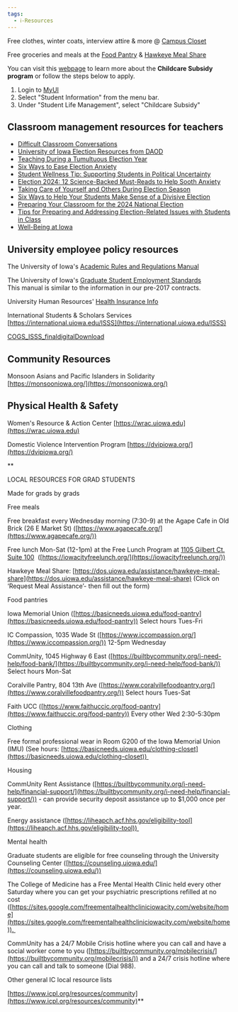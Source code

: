 ```yaml
---
tags:
  - ℹ️-Resources
---
```

Free clothes, winter coats, interview attire & more @ [Campus Closet](https://basicneeds.uiowa.edu/clothing-closet)

Free groceries and meals at the [Food Pantry](https://basicneeds.uiowa.edu/food-pantry) & [Hawkeye Meal Share](https://dos.uiowa.edu/assistance/hawkeye-meal-share)

You can visit this [webpage](https://link.uiowa.edu/l/29b5b553-648b-46bf-b327-546407e4357a?m=a50aef32-7ca0-4b88-a5dc-b60657747984&c=d.hr.marketing&i=202410) to learn more about the **Childcare Subsidy program** or follow the steps below to apply.

1. Login to [MyUI](http://myui.uiowa.edu)
2. Select "Student Information" from the menu bar.
3. Under "Student Life Management", select "Childcare Subsidy"

## Classroom management resources for teachers

- [Difficult Classroom Conversations](https://diversity.uiowa.edu/resources/difficult-classroom-conversations)
- [University of Iowa Election Resources from DAOD](https://diversity.uiowa.edu/resources/election-resources)
- [Teaching During a Tumultuous Election Year](https://nam12.safelinks.protection.outlook.com/?url=https%3A%2F%2Fcteresources.bc.edu%2Fdocumentation%2Fteaching-during-a-tumultuous-election-year%2F&data=05%7C02%7Ccary-stough%40uiowa.edu%7C6c213b15cfed4ca324c008dcfdb05b93%7C1bc445959aba4fc3b8ec7b94a5586fdc%7C1%7C0%7C638664181096509648%7CUnknown%7CTWFpbGZsb3d8eyJWIjoiMC4wLjAwMDAiLCJQIjoiV2luMzIiLCJBTiI6Ik1haWwiLCJXVCI6Mn0%3D%7C0%7C%7C%7C&sdata=a23OFLQVbX%2BVZgUX3mOm%2FOLED%2Fqp3qAZklC%2BAFFKqIU%3D&reserved=0)
- [Six Ways to Ease Election Anxiety](https://nam12.safelinks.protection.outlook.com/?url=https%3A%2F%2Fwww.gonzaga.edu%2Fnews-events%2Fstories%2F2024%2F9%2F6%2Fsix-ways-to-ease-election-anxiety&data=05%7C02%7Ccary-stough%40uiowa.edu%7C6c213b15cfed4ca324c008dcfdb05b93%7C1bc445959aba4fc3b8ec7b94a5586fdc%7C1%7C0%7C638664181096537051%7CUnknown%7CTWFpbGZsb3d8eyJWIjoiMC4wLjAwMDAiLCJQIjoiV2luMzIiLCJBTiI6Ik1haWwiLCJXVCI6Mn0%3D%7C0%7C%7C%7C&sdata=kN%2Bzd3C0pwIo5zDQ6TD%2BTWMg4ML0LmRCqGS0WYBiJ6A%3D&reserved=0)
- [Student Wellness Tip: Supporting Students in Political Uncertainty](https://nam12.safelinks.protection.outlook.com/?url=https%3A%2F%2Fwww.insidehighered.com%2Fnews%2Fstudent-success%2Fhealth-wellness%2F2024%2F09%2F30%2Fseven-tips-managing-college-students-election&data=05%7C02%7Ccary-stough%40uiowa.edu%7C6c213b15cfed4ca324c008dcfdb05b93%7C1bc445959aba4fc3b8ec7b94a5586fdc%7C1%7C0%7C638664181096558790%7CUnknown%7CTWFpbGZsb3d8eyJWIjoiMC4wLjAwMDAiLCJQIjoiV2luMzIiLCJBTiI6Ik1haWwiLCJXVCI6Mn0%3D%7C0%7C%7C%7C&sdata=WbIR%2B%2F%2FDdiopG%2B6GCt3K3x%2Bkkxxg73Ur1ODtRnSHW5w%3D&reserved=0)
- [Election 2024: 12 Science-Backed Must-Reads to Help Sooth Anxiety](https://nam12.safelinks.protection.outlook.com/?url=https%3A%2F%2Fwww.apa.org%2Ftopics%2Fpolitics%2Felection-stress-resources&data=05%7C02%7Ccary-stough%40uiowa.edu%7C6c213b15cfed4ca324c008dcfdb05b93%7C1bc445959aba4fc3b8ec7b94a5586fdc%7C1%7C0%7C638664181096578416%7CUnknown%7CTWFpbGZsb3d8eyJWIjoiMC4wLjAwMDAiLCJQIjoiV2luMzIiLCJBTiI6Ik1haWwiLCJXVCI6Mn0%3D%7C0%7C%7C%7C&sdata=%2FdALwcdLntJFTQpP86NQuh6BNdxs9rMeN6TteUV%2FF3I%3D&reserved=0)
- [Taking Care of Yourself and Others During Election Season](https://nam12.safelinks.protection.outlook.com/?url=https%3A%2F%2Fnews.temple.edu%2Fnews%2F2024-10-29%2Ftaking-care-yourself-and-others-during-election-season&data=05%7C02%7Ccary-stough%40uiowa.edu%7C6c213b15cfed4ca324c008dcfdb05b93%7C1bc445959aba4fc3b8ec7b94a5586fdc%7C1%7C0%7C638664181096609970%7CUnknown%7CTWFpbGZsb3d8eyJWIjoiMC4wLjAwMDAiLCJQIjoiV2luMzIiLCJBTiI6Ik1haWwiLCJXVCI6Mn0%3D%7C0%7C%7C%7C&sdata=Q75T7Tq3Rpwzk3RsVdTOk1PCx5SVKpzukJNhGjpSk2Q%3D&reserved=0)
- [Six Ways to Help Your Students Make Sense of a Divisive Election](https://nam12.safelinks.protection.outlook.com/?url=https%3A%2F%2Fgreatergood.berkeley.edu%2Farticle%2Fitem%2Fsix_ways_to_help_students_make_sense_of_a_divisive_election&data=05%7C02%7Ccary-stough%40uiowa.edu%7C6c213b15cfed4ca324c008dcfdb05b93%7C1bc445959aba4fc3b8ec7b94a5586fdc%7C1%7C0%7C638664181096629691%7CUnknown%7CTWFpbGZsb3d8eyJWIjoiMC4wLjAwMDAiLCJQIjoiV2luMzIiLCJBTiI6Ik1haWwiLCJXVCI6Mn0%3D%7C0%7C%7C%7C&sdata=4UBwpaZClOQwnTugG%2BFx6Ict0X32BvgnOGbKF8jwdwo%3D&reserved=0)
- [Preparing Your Classroom for the 2024 National Election](https://nam12.safelinks.protection.outlook.com/?url=https%3A%2F%2Fwww.colorado.edu%2Fcenter%2Fteaching-learning%2Fteaching-resources%2Fpreparing-your-classroom-2024-national-election&data=05%7C02%7Ccary-stough%40uiowa.edu%7C6c213b15cfed4ca324c008dcfdb05b93%7C1bc445959aba4fc3b8ec7b94a5586fdc%7C1%7C0%7C638664181096649721%7CUnknown%7CTWFpbGZsb3d8eyJWIjoiMC4wLjAwMDAiLCJQIjoiV2luMzIiLCJBTiI6Ik1haWwiLCJXVCI6Mn0%3D%7C0%7C%7C%7C&sdata=x%2FKxiBEN6FUWWVudnHTMSD6t8k5bvILl3kK1qDgWNaU%3D&reserved=0)
- [Tips for Preparing and Addressing Election-Related Issues with Students in Class](https://nam12.safelinks.protection.outlook.com/?url=https%3A%2F%2Fwww.vancouver.wsu.edu%2Fequity-diversity%2Ftips-preparing-addressing-election-related-issues-students-class&data=05%7C02%7Ccary-stough%40uiowa.edu%7C6c213b15cfed4ca324c008dcfdb05b93%7C1bc445959aba4fc3b8ec7b94a5586fdc%7C1%7C0%7C638664181096669060%7CUnknown%7CTWFpbGZsb3d8eyJWIjoiMC4wLjAwMDAiLCJQIjoiV2luMzIiLCJBTiI6Ik1haWwiLCJXVCI6Mn0%3D%7C0%7C%7C%7C&sdata=%2FkFUv2JqeXpC7VKNDqorYpG2WjHGQM65zeSARvMfmJI%3D&reserved=0)
- [Well-Being at Iowa](https://wellbeing.uiowa.edu/)

## University employee policy resources

The University of Iowa's [Academic Rules and Regulations Manual](https://www.grad.uiowa.edu/academics/rules-and-deadlines/manual)

The University of Iowa's [Graduate Student Employment Standards](https://grad.uiowa.edu/funding/graduate-student-employment-standards)  
This manual is similar to the information in our pre-2017 contracts.

University Human Resources' [Health Insurance Info](https://hr.uiowa.edu/benefits/ui-student-insurance/grad-students-and-health-science-majors-benefits)

International Students & Scholars Services [https://international.uiowa.edu/ISSS](https://international.uiowa.edu/ISSS)

[COGS_ISSS_finaldigital](https://cogs.org/wp-content/uploads/2024/10/COGS_ISSS_finaldigital.pdf)[Download](https://cogs.org/wp-content/uploads/2024/10/COGS_ISSS_finaldigital.pdf)

## Community Resources

Monsoon Asians and Pacific Islanders in Solidarity [https://monsooniowa.org/](https://monsooniowa.org/)

## Physical Health & Safety

Women's Resource & Action Center [https://wrac.uiowa.edu](https://wrac.uiowa.edu)

Domestic Violence Intervention Program [https://dvipiowa.org/](https://dvipiowa.org/)




**

LOCAL RESOURCES FOR GRAD STUDENTS 

Made for grads by grads

  

Free meals

Free breakfast every Wednesday morning (7:30-9) at the Agape Cafe in Old Brick (26 E Market St) ([https://www.agapecafe.org/](https://www.agapecafe.org/))

Free lunch Mon-Sat (12-1pm) at the Free Lunch Program at [1105 Gilbert Ct. Suite 100](https://maps.google.com/maps?z=16&q=1105%2Bgilbert%2Bct.%2Bsuite%2B100%2Biowa%2Bcity%2C%2Bia%2B52240)  ([https://iowacityfreelunch.org/](https://iowacityfreelunch.org/))

Hawkeye Meal Share: [https://dos.uiowa.edu/assistance/hawkeye-meal-share](https://dos.uiowa.edu/assistance/hawkeye-meal-share) (Click on ‘Request Meal Assistance’- then fill out the form)

  

Food pantries

Iowa Memorial Union ([https://basicneeds.uiowa.edu/food-pantry](https://basicneeds.uiowa.edu/food-pantry)) Select hours Tues-Fri

IC Compassion, 1035 Wade St ([https://www.iccompassion.org/](https://www.iccompassion.org/)) 12-5pm Wednesday

CommUnity, 1045 Highway 6 East ([https://builtbycommunity.org/i-need-help/food-bank/](https://builtbycommunity.org/i-need-help/food-bank/)) Select hours Mon-Sat

Coralville Pantry, 804 13th Ave ([https://www.coralvillefoodpantry.org/](https://www.coralvillefoodpantry.org/)) Select hours Tues-Sat

Faith UCC ([https://www.faithuccic.org/food-pantry](https://www.faithuccic.org/food-pantry)) Every other Wed 2:30-5:30pm 

  

Clothing

Free formal professional wear in Room G200 of the Iowa Memorial Union (IMU) (See hours: [https://basicneeds.uiowa.edu/clothing-closet](https://basicneeds.uiowa.edu/clothing-closet)) 

  

Housing

CommUnity Rent Assistance ([https://builtbycommunity.org/i-need-help/financial-support/](https://builtbycommunity.org/i-need-help/financial-support/)) - can provide security deposit assistance up to $1,000 once per year.

Energy assistance ([https://liheapch.acf.hhs.gov/eligibility-tool](https://liheapch.acf.hhs.gov/eligibility-tool)) 

  

Mental health

Graduate students are eligible for free counseling through the University Counseling Center ([https://counseling.uiowa.edu/](https://counseling.uiowa.edu/))

The College of Medicine has a Free Mental Health Clinic held every other Saturday where you can get your psychiatric prescriptions refilled at no cost ([https://sites.google.com/freementalhealthcliniciowacity.com/website/home](https://sites.google.com/freementalhealthcliniciowacity.com/website/home)). 

CommUnity has a 24/7 Mobile Crisis hotline where you can call and have a social worker come to you ([https://builtbycommunity.org/mobilecrisis/](https://builtbycommunity.org/mobilecrisis/)) and a 24/7 crisis hotline where you can call and talk to someone (Dial 988).

  

Other general IC local resource lists

[https://www.icpl.org/resources/community](https://www.icpl.org/resources/community)**